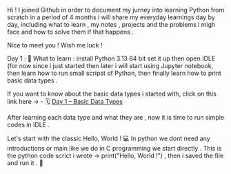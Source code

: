 Hi ! I joined Github in order to document my jurney into learning Python from scratch in a period of 4 months i will share my everyday learnings day by day, including what to learn , my notes , projects and the problems i migh face and how to solve them if that happens .

Nice to meet you !
Wish me luck !


Day 1 : 
🧠 What to learn : install Python 3.13 64 bit set it up then open IDLE (for now since i just started then later i will start using Jupyter notebook, then learn how to run small scripst of Python, then finally learn how to print basic data types .


If you want to know about the basic data types i started with, click on this link here  -> - 🗓️ [Day 1 – Basic Data Types](day1_data_types/)

After learning each data type and what they are , now it is time to run simple codes in IDLE .

Let's start with the classic Hello, World ! 💻
In python we dont need any introductions or main like we do in C programming we start directly .
This is the python code scrict i wrote ->   print("Hello, World !") , then i saved the file and run it . 🎉



